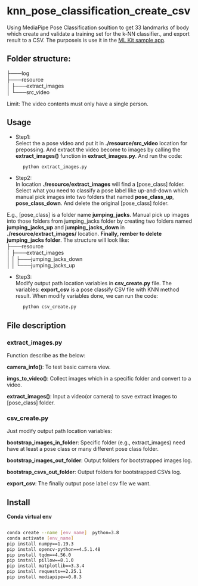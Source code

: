 # knn_pose_classification_create_csv
Using MediaPipe Pose Classification soultion to get 33 landmarks of body which create and validate a training set for the k-NN classifier., and export result to a CSV. The purposeis is use it in the [ML Kit sample app](https://developers.google.com/ml-kit/vision/pose-detection/classifying-poses#4_integrate_with_the_ml_kit_quickstart_app). 


## Folder structure:     
├───log     
├───resource     
│  ├───extract_images      
│  └───src_video     

Limit: The video contents must only have a single person.

## Usage   
*   Step1:   
  Select the a pose video and put it in **./resource/src_video** location for prepossing. And extract the video become to images by calling the **extract_images()** function in **extract_images.py**. And run the code:      
  ```bash
		python extract_images.py   
```
*   Step2:   
  In location **./resource/extract_images** will find a [pose_class] folder. Select what you need to classify a pose label like up-and-down which manual pick images into two folders that named **pose_class_up**, **pose_class_down**. And delete the original [pose_class] folder.   
  
  E.g., [pose_class] is a folder name **jumping_jacks**. Manual pick up images into those folders from jumping_jacks folder by creating two folders named **jumping_jacks_up** and **jumping_jacks_down** in **./resource/extract_images/** location. **Finally, rember to delete jumping_jacks folder**. The structure will look like:   
├───resource   
│   ├───extract_images   
│   │   ├───jumping_jacks_down   
│   │   └───jumping_jacks_up     

*   Step3:   
  Modify output path location variables in **csv_create.py** file. The variables: **export_csv** is a pose classify CSV file with KNN method result. When modify variables done, we can run the code:   
  ```bash
		python csv_create.py  
```   

## File description    

### extract_images.py   
Function describe as the below:   

**camera_info()**: To test basic camera view.

**imgs_to_video()**: Collect images which in a specific folder and convert to a video. 

**extract_images()**: Input a video(or camera) to save extract images to [pose_class] folder.

### csv_create.py   
Just modify output path location variables:   

**bootstrap_images_in_folder**: Specific folder (e.g., extract_images) need have at least a pose class or many different pose class folder.

**bootstrap_images_out_folder**: Output folders for bootstrapped images log.

**bootstrap_csvs_out_folder**: Output folders for bootstrapped CSVs log.

**export_csv**: The finally output pose label csv file we want.
		
## Install  

**Conda virtual env**  
```bash

conda create --name [env_name]  python=3.8
conda activate [env_name]
pip install numpy==1.19.3
pip install opencv-python==4.5.1.48
pip install tqdm==4.56.0
pip install pillow==8.1.0
pip install matplotlib==3.3.4
pip install requests==2.25.1
pip install mediapipe==0.8.3
```   
